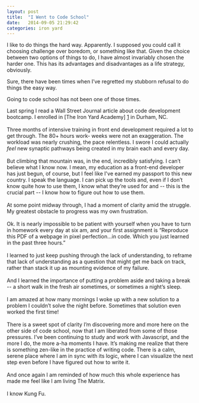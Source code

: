 ```yaml
---
layout: post
title:  "I Went to Code School"
date:   2014-09-05 21:29:42
categories: iron yard
---
```

  

I like to do things the hard way. Apparently. I supposed you could call it choosing challenge over boredom, or something like that. Given the choice between two options of things to do, I have almost invariably chosen the harder one. This has its advantages and disadvantages as a life strategy, obviously.  

Sure, there have been times when I’ve regretted my stubborn refusal to do things the easy way.  

Going to code school has not been one of those times.  

Last spring I read a Wall Street Journal article about code development bootcamp. I enrolled in [The Iron Yard Academy] [1] in Durham, NC.  
<br/>
Three months of intensive training in front end development required a lot to get through. The 80+ hours work- weeks were not an exaggeration. The workload was nearly crushing, the pace relentless. I swore I could actually *feel* new synaptic pathways being created in my brain each and every day.  
<br/>
But climbing that mountain was, in the end, incredibly satisfying. I can’t believe what I know now. I mean, my education as a front-end developer has just begun, of course, but I feel like I've earned my passport to this new country. I speak the language. I can pick up the tools and, even if I don’t know quite how to use them, I know what they’re used for and -- this is the crucial part -- I know how to figure out how to use them.  
<br/>
At some point midway through, I had a moment of clarity amid the struggle. My greatest obstacle to progress was my own frustration.  
<br/>
Ok. It is nearly impossible to be patient with yourself when you have to turn in homework every day at six am, and your first assignment is “Reproduce this PDF of a webpage in pixel perfection...in code. Which you just learned in the past three hours.”  
<br/>
I learned to just keep pushing through the lack of understanding, to reframe that lack of understanding as a question that might get me back on track, rather than stack it up as mounting evidence of my failure.  
<br/>
And I learned the importance of putting a problem aside and taking a break -- a short walk in the fresh air sometimes, or sometimes a night’s sleep.  
<br/>
I am amazed at how many mornings I woke up with a new solution to a problem I couldn’t solve the night before.  Sometimes that solution even worked the first time!  
<br/>
There is a sweet spot of clarity I’m discovering more and more here on the other side of code school, now that I am liberated from some of those pressures.  I’ve been continuing to study and work with Javascript, and the more I do, the more a-ha moments I have. It’s making me realize that there is something zen-like in the practice of writing code.  There is a calm, serene place where I am in sync with its logic, where I can visualize the next step even before I have figured out how to write it.  
<br/>
And once again I am reminded of how much this whole experience has made me feel like I am living The Matrix.  
<br/>
I know Kung Fu. 

[1]: http://theironyard.com/academy/ "The Iron Yard"